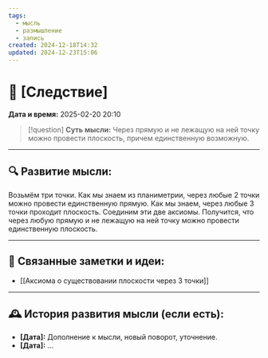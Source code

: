 ```yaml
---
tags:
  - мысль
  - размышление
  - запись
created: 2024-12-18T14:32
updated: 2024-12-23T15:06
---
```


# 💭  [Следствие]

**Дата и время:** 2025-02-20 20:10

> [!question] **Суть мысли:**
> Через прямую и не лежащую на ней точку можно провести плоскость, причем единственную возможную.

---

## 🔍 Развитие мысли:

Возьмём три точки. Как мы знаем из планиметрии, через любые 2 точки можно провести единственную прямую. Как мы знаем, через любые 3 точки проходит плоскость. Соединим эти две аксиомы. Получится, что через любую прямую и не лежащую на ней точку можно провести единственную плоскость.

---


## 🔄 Связанные заметки и идеи:

- [[Аксиома о существовании плоскости через 3 точки]]

---

## 🕰️ История развития мысли (если есть):

* **[Дата]:**  Дополнение к мысли, новый поворот, уточнение.
* **[Дата]:**  ...